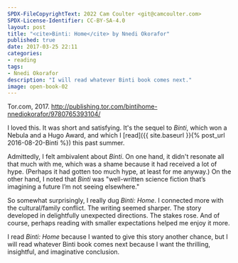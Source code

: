 ```yaml
---
SPDX-FileCopyrightText: 2022 Cam Coulter <git@camcoulter.com>
SPDX-License-Identifier: CC-BY-SA-4.0
layout: post
title: "<cite>Binti: Home</cite> by Nnedi Okorafor"
published: true
date: 2017-03-25 22:11
categories:
- reading
tags:
- Nnedi Okorafor
description: "I will read whatever Binti book comes next."
image: open-book-02
---
```


<p class="bookinfo">Tor.com, 2017. <a href="http://publishing.tor.com/bintihome-nnediokorafor/9780765393104/">http://publishing.tor.com/bintihome-nnediokorafor/9780765393104/</a></p>

I loved this. It was short and satisfying. It's the sequel to <cite>Binti</cite>, which won a Nebula and a Hugo Award, and which I [read]({{ site.baseurl }}{% post_url 2016-08-20-Binti %}) this past summer.

Admittedly, I felt ambivalent about <cite>Binti</cite>. On one hand, it didn't resonate all that much with me, which was a shame because it had received a lot of hype. (Perhaps it had gotten too much hype, at least for me anyway.) On the other hand, I noted that <cite>Binti</cite> was "well-written science fiction that’s imagining a future I’m not seeing elsewhere."

So somewhat surprisingly, I really dug <cite>Binti: Home</cite>. I connected more with the cultural/family conflict. The writing seemed sharper. The story developed in delightfully unexpected directions. The stakes rose. And of course, perhaps reading with smaller expectations helped me enjoy it more.

I read <cite>Binti: Home</cite> because I wanted to give this story another chance, but I will read whatever Binti book comes next because I want the thrilling, insightful, and imaginative conclusion.
